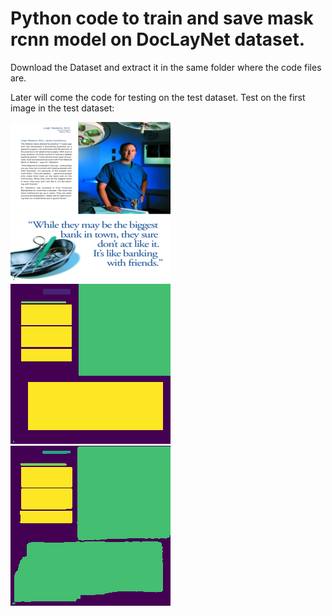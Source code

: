 # Python code to train and save mask rcnn model on DocLayNet dataset.
Download the Dataset and extract it in the same folder where the code files are.

Later will come the code for testing on the test dataset.
Test on the first image in the test dataset:

![Document](imgs/img.png)
![Truth Labels](imgs/real.png)
![Predictions](imgs/pred.png)
